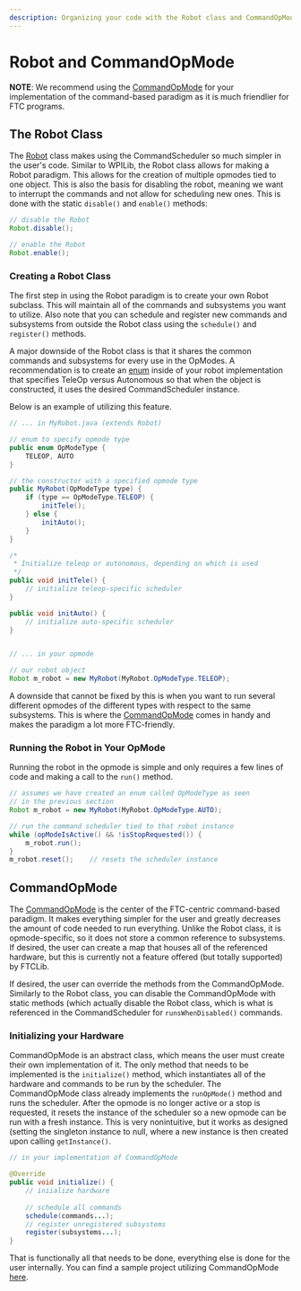 ```yaml
---
description: Organizing your code with the Robot class and CommandOpMode.
---
```


# Robot and CommandOpMode

**NOTE**: We recommend using the [CommandOpMode](robot-and-commandopmode.md#commandopmode) for your implementation of the command-based paradigm as it is much friendlier for FTC programs.

## The Robot Class

The [Robot](https://github.com/FTCLib/FTCLib/blob/v1.2.0/core/src/main/java/com/arcrobotics/ftclib/command/Robot.java) class makes using the CommandScheduler so much simpler in the user's code. Similar to WPILib, the Robot class allows for making a Robot paradigm. This allows for the creation of multiple opmodes tied to one object. This is also the basis for disabling the robot, meaning we want to interrupt the commands and not allow for scheduling new ones. This is done with the static `disable()` and `enable()` methods:

```java
// disable the Robot
Robot.disable();

// enable the Robot
Robot.enable();
```

### Creating a Robot Class

The first step in using the Robot paradigm is to create your own Robot subclass. This will maintain all of the commands and subsystems you want to utilize. Also note that you can schedule and register new commands and subsystems from outside the Robot class using the `schedule()` and `register()` methods.

A major downside of the Robot class is that it shares the common commands and subsystems for every use in the OpModes. A recommendation is to create an [enum](https://docs.oracle.com/javase/tutorial/java/javaOO/enum.html) inside of your robot implementation that specifies TeleOp versus Autonomous so that when the object is constructed, it uses the desired CommandScheduler instance.

Below is an example of utilizing this feature.

```java
// ... in MyRobot.java (extends Robot)

// enum to specify opmode type
public enum OpModeType {
    TELEOP, AUTO
}

// the constructor with a specified opmode type
public MyRobot(OpModeType type) {
    if (type == OpModeType.TELEOP) {
        initTele();
    } else {
        initAuto();
    }
}

/*
 * Initialize teleop or autonomous, depending on which is used
 */
public void initTele() {
    // initialize teleop-specific scheduler
}

public void initAuto() {
    // initialize auto-specific scheduler
}


// ... in your opmode

// our robot object
Robot m_robot = new MyRobot(MyRobot.OpModeType.TELEOP);
```

A downside that cannot be fixed by this is when you want to run several different opmodes of the different types with respect to the same subsystems. This is where the [CommandOpMode](robot-and-commandopmode.md#commandopmode) comes in handy and makes the paradigm a lot more FTC-friendly.

### Running the Robot in Your OpMode

Running the robot in the opmode is simple and only requires a few lines of code and making a call to the `run()` method.

```java
// assumes we have created an enum called OpModeType as seen
// in the previous section
Robot m_robot = new MyRobot(MyRobot.OpModeType.AUTO);

// run the command scheduler tied to that robot instance
while (opModeIsActive() && !isStopRequested()) {
    m_robot.run();
}
m_robot.reset();    // resets the scheduler instance
```

## CommandOpMode

The [CommandOpMode](https://github.com/FTCLib/FTCLib/blob/v1.2.0/core/src/main/java/com/arcrobotics/ftclib/command/CommandOpMode.java) is the center of the FTC-centric command-based paradigm. It makes everything simpler for the user and greatly decreases the amount of code needed to run everything. Unlike the Robot class, it is opmode-specific, so it does not store a common reference to subsystems. If desired, the user can create a map that houses all of the referenced hardware, but this is currently not a feature offered \(but totally supported\) by FTCLib.

If desired, the user can override the methods from the CommandOpMode. Similarly to the Robot class, you can disable the CommandOpMode with static methods \(which actually disable the Robot class, which is what is referenced in the CommandScheduler for `runsWhenDisabled()` commands.

### Initializing your Hardware

CommandOpMode is an abstract class, which means the user must create their own implementation of it. The only method that needs to be implemented is the `initialize()` method, which instantiates all of the hardware and commands to be run by the scheduler. The CommandOpMode class already implements the `runOpMode()` method and runs the scheduler. After the opmode is no longer active or a stop is requested, it resets the instance of the scheduler so a new opmode can be run with a fresh instance. This is very nonintuitive, but it works as designed \(setting the singleton instance to null, where a new instance is then created upon calling `getInstance()`.

```java
// in your implementation of CommandOpMode

@Override
public void initialize() {
    // iniialize hardware
    
    // schedule all commands
    schedule(commands...);
    // register unregistered subsystems
    register(subsystems...);
}
```

That is functionally all that needs to be done, everything else is done for the user internally. You can find a sample project utilizing CommandOpMode [here](https://github.com/FTCLib/FTCLib/blob/master/examples/src/main/java/com/example/ftclibexamples/PurePursuitSample.java).

